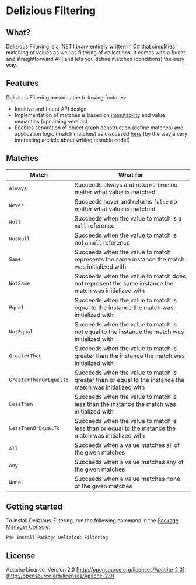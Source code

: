 # Delizious Filtering
## What?
Delizious Filtering is a .NET library entirely written in C# that simplifies matching of values as well as filtering of collections. It comes with a fluent and straightforward API and lets you define matches (conditions) the easy way.

## Features
Delizious Filtering provides the following features:
* Intuitive and fluent API design
* Implementation of matches is based on [immutability](https://blogs.msdn.microsoft.com/ericlippert/2007/11/13/immutability-in-c-part-one-kinds-of-immutability/) and value semantics (upcoming version)
* Enables separation of object graph construction (define matches) and application logic (match matches) as discussed [here](http://googletesting.blogspot.de/2008/08/by-miko-hevery-so-you-decided-to.html) (by the way a very interesting arcticle about writing testable code!)

## Matches

Match | What for
----- | --------
`Always` | Succeeds always and returns `true` no matter what value is matched
`Never` | Succeeds never and returns `false` no matter what value is matched
`Null` | Succeeds when the value to match is a `null` reference
`NotNull` | Succeeds when the value to match is not a `null` reference
`Same` | Succeeds when the value to match represents the same instance the match was initialized with
`NotSame` | Succeeds when the value to match does not represent the same instance the match was initialized with
`Equal` | Succeeds when the value to match is equal to the instance the match was initialized with
`NotEqual` | Succeeds when the value to match is not equal to the instance the match was initialized with
`GreaterThan` | Succeeds when the value to match is greater than the instance the match was initialized with
`GreaterThanOrEqualTo` | Succeeds when the value to match is greater than or equal to the instance the match was initialized with
`LessThan` | Succeeds when the value to match is less than the instance the match was initialized with
`LessThanOrEqualTo` | Succeeds when the value to match is less than or equal to the instance the match was initialized with
`All` | Succeeds when a value matches all of the given matches
`Any` | Succeeds when a value matches any of the given matches
`None` | Succeeds when a value matches none of the given matches

## Getting started
To install Delizious-Filtering, run the following command in the [Package Manager Console](http://docs.nuget.org/docs/start-here/using-the-package-manager-console):

    PM> Install-Package Delizious-Filtering

## License
Apache License, Version 2.0 
[http://opensource.org/licenses/Apache-2.0](http://opensource.org/licenses/Apache-2.0)

